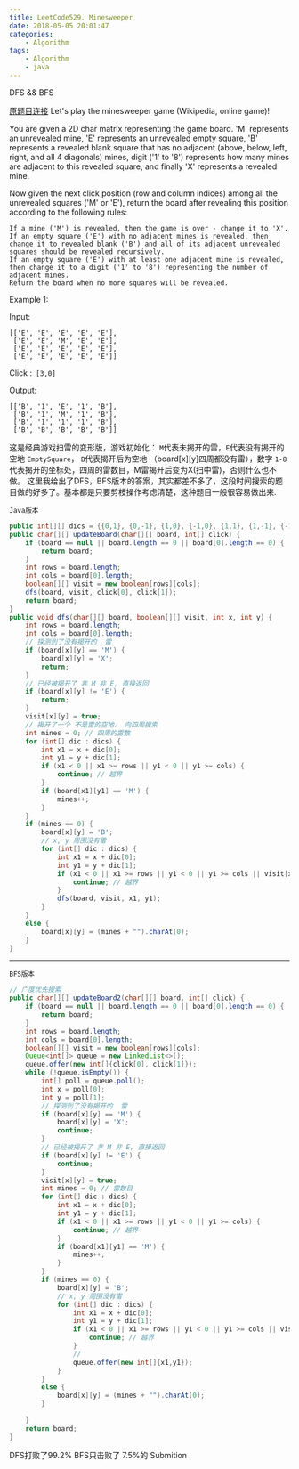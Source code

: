 ```yaml
---
title: LeetCode529. Minesweeper
date: 2018-05-05 20:01:47
categories:
	- Algorithm
tags:
	- Algorithm
	- java
---
```

DFS && BFS 
<!-- more -->

[原题目连接](https://leetcode.com/problems/minesweeper/description/)
Let's play the minesweeper game (Wikipedia, online game)!

You are given a 2D char matrix representing the game board. 'M' represents an unrevealed mine, 'E' represents an unrevealed empty square, 'B' represents a revealed blank square that has no adjacent (above, below, left, right, and all 4 diagonals) mines, digit ('1' to '8') represents how many mines are adjacent to this revealed square, and finally 'X' represents a revealed mine.

Now given the next click position (row and column indices) among all the unrevealed squares ('M' or 'E'), return the board after revealing this position according to the following rules:

    If a mine ('M') is revealed, then the game is over - change it to 'X'.
    If an empty square ('E') with no adjacent mines is revealed, then change it to revealed blank ('B') and all of its adjacent unrevealed squares should be revealed recursively.
    If an empty square ('E') with at least one adjacent mine is revealed, then change it to a digit ('1' to '8') representing the number of adjacent mines.
    Return the board when no more squares will be revealed.

Example 1:

Input: 

	[['E', 'E', 'E', 'E', 'E'],
	 ['E', 'E', 'M', 'E', 'E'],
	 ['E', 'E', 'E', 'E', 'E'],
	 ['E', 'E', 'E', 'E', 'E']]

Click :` [3,0]`

Output: 

	[['B', '1', 'E', '1', 'B'],
	 ['B', '1', 'M', '1', 'B'],
	 ['B', '1', '1', '1', 'B'],
	 ['B', 'B', 'B', 'B', 'B']]

这是经典游戏扫雷的变形版，游戏初始化： `M`代表未揭开的雷，`E`代表没有揭开的空地 `EmptySquare`， `B`代表揭开后为空地 （board[x][y]四周都没有雷），数字 `1-8` 代表揭开的坐标处，四周的雷数目，M雷揭开后变为X(扫中雷)，否则什么也不做。
这里我给出了DFS，BFS版本的答案，其实都差不多了，这段时间搜索的题目做的好多了。基本都是只要剪枝操作考虑清楚，这种题目一般很容易做出来.

`Java版本`
```java
public int[][] dics = {{0,1}, {0,-1}, {1,0}, {-1,0}, {1,1}, {1,-1}, {-1,1}, {-1,-1}};
public char[][] updateBoard(char[][] board, int[] click) {
	if (board == null || board.length == 0 || board[0].length == 0) {
		return board; 
	}
	int rows = board.length;
	int cols = board[0].length;
	boolean[][] visit = new boolean[rows][cols];
	dfs(board, visit, click[0], click[1]);
	return board;
}
public void dfs(char[][] board, boolean[][] visit, int x, int y) {
	int rows = board.length;
	int cols = board[0].length;
	// 探测到了没有揭开的  雷
	if (board[x][y] == 'M') {
		board[x][y] = 'X';
		return;
	}
	// 已经被揭开了 非 M 非 E, 直接返回
	if (board[x][y] != 'E') {
		return;
	}
	visit[x][y] = true;
	// 揭开了一个 不是雷的空地， 向四周搜索
	int mines = 0; // 四周的雷数
	for (int[] dic : dics) {
		int x1 = x + dic[0];
		int y1 = y + dic[1];
		if (x1 < 0 || x1 >= rows || y1 < 0 || y1 >= cols) {
			continue; // 越界
		}
		if (board[x1][y1] == 'M') {
			mines++;
		}
	}
	if (mines == 0) {
		board[x][y] = 'B';
		// x, y 周围没有雷
		for (int[] dic : dics) {
			int x1 = x + dic[0];
			int y1 = y + dic[1];
			if (x1 < 0 || x1 >= rows || y1 < 0 || y1 >= cols || visit[x1][y1]) {
				continue; // 越界
			}
			dfs(board, visit, x1, y1);
		}
	}
	else {
		board[x][y] = (mines + "").charAt(0);
	}
}
```

---

`BFS版本`
```java
// 广度优先搜索
public char[][] updateBoard2(char[][] board, int[] click) {
	if (board == null || board.length == 0 || board[0].length == 0) {
		return board; 
	}
	int rows = board.length;
	int cols = board[0].length;
	boolean[][] visit = new boolean[rows][cols];
	Queue<int[]> queue = new LinkedList<>();
	queue.offer(new int[]{click[0], click[1]});
	while (!queue.isEmpty()) {
		int[] poll = queue.poll();
		int x = poll[0];
		int y = poll[1];
		// 探测到了没有揭开的  雷
		if (board[x][y] == 'M') {
			board[x][y] = 'X';
			continue;
		}
		// 已经被揭开了 非 M 非 E, 直接返回
		if (board[x][y] != 'E') {
			continue;
		}
		visit[x][y] = true;
		int mines = 0; // 雷数目
		for (int[] dic : dics) {
			int x1 = x + dic[0];
			int y1 = y + dic[1];
			if (x1 < 0 || x1 >= rows || y1 < 0 || y1 >= cols) {
				continue; // 越界
			}
			if (board[x1][y1] == 'M') {
				mines++;
			}
		}
		if (mines == 0) {
			board[x][y] = 'B';
			// x, y 周围没有雷
			for (int[] dic : dics) {
				int x1 = x + dic[0];
				int y1 = y + dic[1];
				if (x1 < 0 || x1 >= rows || y1 < 0 || y1 >= cols || visit[x1][y1]) {
					continue; // 越界
				}
				// 
				queue.offer(new int[]{x1,y1});
			}
		}
		else {
			board[x][y] = (mines + "").charAt(0);
		}
		
	}
	return board;
}
```
DFS打败了99.2% BFS只击败了 7.5%的 Submition